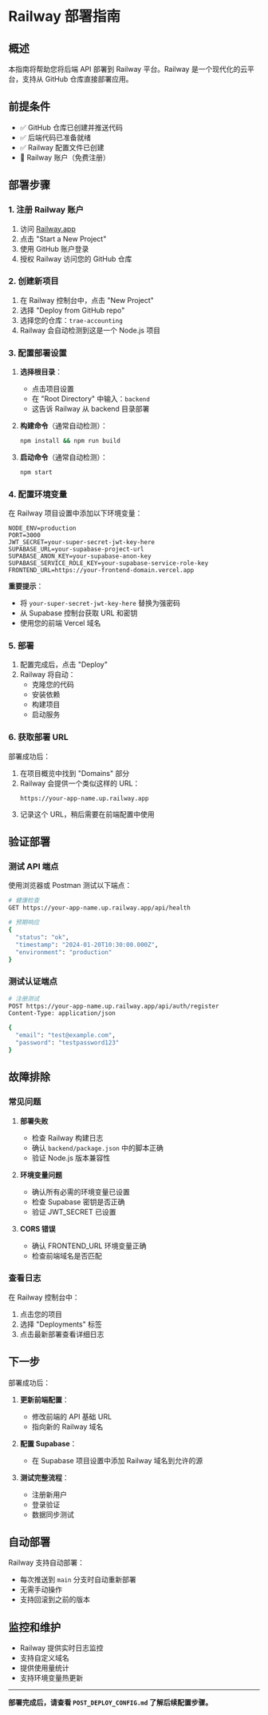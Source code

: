 # Railway 部署指南

## 概述

本指南将帮助您将后端 API 部署到 Railway 平台。Railway 是一个现代化的云平台，支持从 GitHub 仓库直接部署应用。

## 前提条件

- ✅ GitHub 仓库已创建并推送代码
- ✅ 后端代码已准备就绪
- ✅ Railway 配置文件已创建
- 📧 Railway 账户（免费注册）

## 部署步骤

### 1. 注册 Railway 账户

1. 访问 [Railway.app](https://railway.app)
2. 点击 "Start a New Project"
3. 使用 GitHub 账户登录
4. 授权 Railway 访问您的 GitHub 仓库

### 2. 创建新项目

1. 在 Railway 控制台中，点击 "New Project"
2. 选择 "Deploy from GitHub repo"
3. 选择您的仓库：`trae-accounting`
4. Railway 会自动检测到这是一个 Node.js 项目

### 3. 配置部署设置

1. **选择根目录**：
   - 点击项目设置
   - 在 "Root Directory" 中输入：`backend`
   - 这告诉 Railway 从 backend 目录部署

2. **构建命令**（通常自动检测）：
   ```bash
   npm install && npm run build
   ```

3. **启动命令**（通常自动检测）：
   ```bash
   npm start
   ```

### 4. 配置环境变量

在 Railway 项目设置中添加以下环境变量：

```env
NODE_ENV=production
PORT=3000
JWT_SECRET=your-super-secret-jwt-key-here
SUPABASE_URL=your-supabase-project-url
SUPABASE_ANON_KEY=your-supabase-anon-key
SUPABASE_SERVICE_ROLE_KEY=your-supabase-service-role-key
FRONTEND_URL=https://your-frontend-domain.vercel.app
```

**重要提示**：
- 将 `your-super-secret-jwt-key-here` 替换为强密码
- 从 Supabase 控制台获取 URL 和密钥
- 使用您的前端 Vercel 域名

### 5. 部署

1. 配置完成后，点击 "Deploy"
2. Railway 将自动：
   - 克隆您的代码
   - 安装依赖
   - 构建项目
   - 启动服务

### 6. 获取部署 URL

部署成功后：
1. 在项目概览中找到 "Domains" 部分
2. Railway 会提供一个类似这样的 URL：
   ```
   https://your-app-name.up.railway.app
   ```
3. 记录这个 URL，稍后需要在前端配置中使用

## 验证部署

### 测试 API 端点

使用浏览器或 Postman 测试以下端点：

```bash
# 健康检查
GET https://your-app-name.up.railway.app/api/health

# 预期响应
{
  "status": "ok",
  "timestamp": "2024-01-20T10:30:00.000Z",
  "environment": "production"
}
```

### 测试认证端点

```bash
# 注册测试
POST https://your-app-name.up.railway.app/api/auth/register
Content-Type: application/json

{
  "email": "test@example.com",
  "password": "testpassword123"
}
```

## 故障排除

### 常见问题

1. **部署失败**
   - 检查 Railway 构建日志
   - 确认 `backend/package.json` 中的脚本正确
   - 验证 Node.js 版本兼容性

2. **环境变量问题**
   - 确认所有必需的环境变量已设置
   - 检查 Supabase 密钥是否正确
   - 验证 JWT_SECRET 已设置

3. **CORS 错误**
   - 确认 FRONTEND_URL 环境变量正确
   - 检查前端域名是否匹配

### 查看日志

在 Railway 控制台中：
1. 点击您的项目
2. 选择 "Deployments" 标签
3. 点击最新部署查看详细日志

## 下一步

部署成功后：

1. **更新前端配置**：
   - 修改前端的 API 基础 URL
   - 指向新的 Railway 域名

2. **配置 Supabase**：
   - 在 Supabase 项目设置中添加 Railway 域名到允许的源

3. **测试完整流程**：
   - 注册新用户
   - 登录验证
   - 数据同步测试

## 自动部署

Railway 支持自动部署：
- 每次推送到 `main` 分支时自动重新部署
- 无需手动操作
- 支持回滚到之前的版本

## 监控和维护

- Railway 提供实时日志监控
- 支持自定义域名
- 提供使用量统计
- 支持环境变量热更新

---

**部署完成后，请查看 `POST_DEPLOY_CONFIG.md` 了解后续配置步骤。**